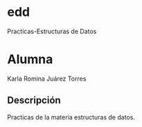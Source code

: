 # edd
Practicas-Estructuras de Datos
# Alumna
Karla Romina Juárez Torres
## Descripción
Practicas de la materia estructuras de datos.